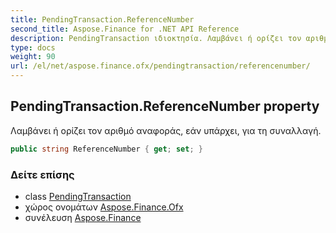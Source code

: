 ```yaml
---
title: PendingTransaction.ReferenceNumber
second_title: Aspose.Finance for .NET API Reference
description: PendingTransaction ιδιοκτησία. Λαμβάνει ή ορίζει τον αριθμό αναφοράς εάν υπάρχει για τη συναλλαγή.
type: docs
weight: 90
url: /el/net/aspose.finance.ofx/pendingtransaction/referencenumber/
---
```

## PendingTransaction.ReferenceNumber property

Λαμβάνει ή ορίζει τον αριθμό αναφοράς, εάν υπάρχει, για τη συναλλαγή.

```csharp
public string ReferenceNumber { get; set; }
```

### Δείτε επίσης

* class [PendingTransaction](../)
* χώρος ονομάτων [Aspose.Finance.Ofx](../../pendingtransaction/)
* συνέλευση [Aspose.Finance](../../../)



